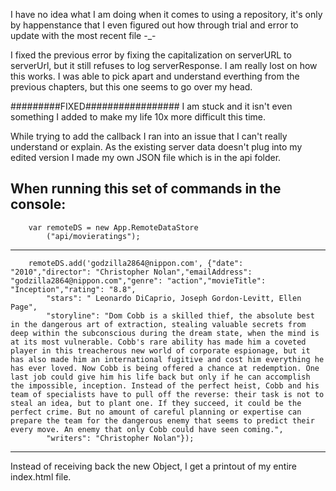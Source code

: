 I have no idea what I am doing when it comes to using a repository, it's only by happenstance that I even figured out how through trial and error to update with the most recent file -_-


I fixed the previous error by fixing the capitalization on serverURL to serverUrl, but it still refuses to log serverResponse. I am really lost on how this works. I was able to pick apart and understand everthing from the previous chapters, but this one seems to go over my head.



#########FIXED#################
I am stuck and it isn't even something I added to make my life 10x more difficult this time.

While trying to add the callback I ran into an issue that I can't really understand or explain. As the existing server data doesn't plug into my edited version I made my own JSON file which is in the api folder. 

When running this set of commands in the console:
----------------------------------------------------------
        var remoteDS = new App.RemoteDataStore
            ("api/movieratings");
------------------------------------------------------------            
        remoteDS.add('godzilla2864@nippon.com', {"date": "2010","director": "Christopher Nolan","emailAddress":         "godzilla2864@nippon.com","genre": "action","movieTitle": "Inception","rating": "8.8",
            "stars": " Leonardo DiCaprio, Joseph Gordon-Levitt, Ellen Page",
            "storyline": "Dom Cobb is a skilled thief, the absolute best in the dangerous art of extraction, stealing valuable secrets from deep within the subconscious during the dream state, when the mind is at its most vulnerable. Cobb's rare ability has made him a coveted player in this treacherous new world of corporate espionage, but it has also made him an international fugitive and cost him everything he has ever loved. Now Cobb is being offered a chance at redemption. One last job could give him his life back but only if he can accomplish the impossible, inception. Instead of the perfect heist, Cobb and his team of specialists have to pull off the reverse: their task is not to steal an idea, but to plant one. If they succeed, it could be the perfect crime. But no amount of careful planning or expertise can prepare the team for the dangerous enemy that seems to predict their every move. An enemy that only Cobb could have seen coming.",
            "writers": "Christopher Nolan"});
-------------------------------------------------------------
Instead of receiving back the new Object, I get a printout of my entire index.html file.
